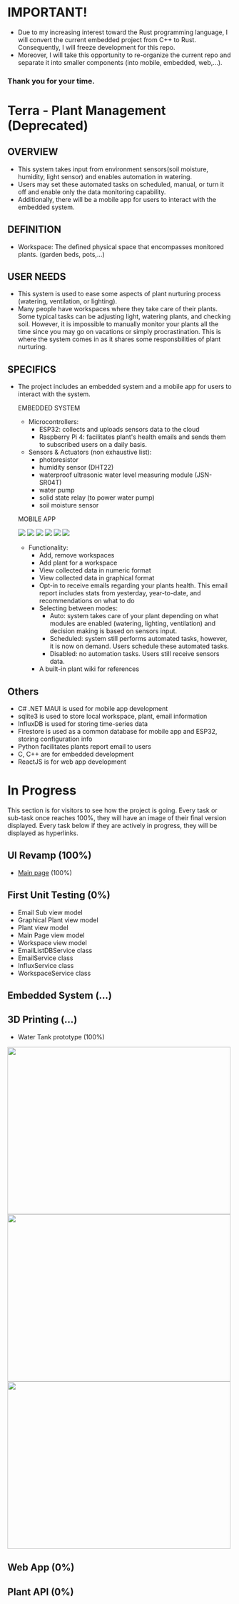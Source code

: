 
# IMPORTANT!
- Due to my increasing interest toward the Rust programming language, I will convert the current embedded project from C++ to Rust. Consequently, I will freeze development for this repo.
- Moreover, I will take this opportunity to re-organize the current repo and separate it into smaller components (into mobile, embedded, web,...).
### Thank you for your time.



# Terra - Plant Management (Deprecated)
OVERVIEW
-
- This system takes input from environment sensors(soil moisture, humidity, light sensor) and enables automation in watering.
- Users may set these automated tasks on scheduled, manual, or turn it off and enable only the data monitoring capability.
- Additionally, there will be a mobile app for users to interact with the embedded system.

DEFINITION
-
- Workspace: The defined physical space that encompasses monitored plants. (garden beds, pots,...)

USER NEEDS
-
- This system is used to ease some aspects of plant nurturing process (watering, ventilation, or lighting).
- Many people have workspaces where they take care of their plants. Some typical tasks can be adjusting light, watering plants, and checking soil. However, it is impossible to manually monitor your plants all the time since you may go on vacations or simply procrastination. This is where the system comes in as it shares some responsbilities of plant nurturing.

SPECIFICS
-
- The project includes an embedded system and a mobile app for users to interact with the system.
  
  EMBEDDED SYSTEM 
  - Microcontrollers:
    - ESP32: collects and uploads sensors data to the cloud
    - Raspberry Pi 4: facilitates plant's health emails and sends them to subscribed users on a daily basis.
  - Sensors & Actuators (non exhaustive list):
    - photoresistor
    - humidity sensor (DHT22)
    - waterproof ultrasonic water level measuring module (JSN-SR04T)
    - water pump
    - solid state relay (to power water pump)
    - soil moisture sensor
    
  MOBILE APP
  
  <img src="https://github.com/dongphusang/Terra/assets/45107557/14a624d1-1226-474b-be68-88f3a5d4aaaa"> <img src="https://github.com/dongphusang/Terra/assets/45107557/7bd87aea-07a0-4e3a-9a3c-7481524b82d9">
  <img src="https://github.com/dongphusang/Terra/assets/45107557/97eff82c-33cf-4bcb-800b-d4e1125b5622"> <img src="https://github.com/dongphusang/Terra/assets/45107557/1c82dec6-8c88-4dc6-9f20-00be3654acac">
  <img src="https://github.com/dongphusang/Terra/assets/45107557/75efa561-0b2f-42b5-b1a4-a0ec1b16a6bd"> <img src="https://github.com/dongphusang/Terra/assets/45107557/9c17c845-a433-439c-9456-072b987f2933">


  - Functionality:
    - Add, remove workspaces
    - Add plant for a workspace
    - View collected data in numeric format
    - View collected data in graphical format
    - Opt-in to receive emails regarding your plants health. This email report includes stats from yesterday, year-to-date, and recommendations on what to do
    - Selecting between modes:
      - Auto: system takes care of your plant depending on what modules are enabled (watering, lighting, ventilation) and decision making is based on sensors input.
      - Scheduled: system still performs automated tasks, however, it is now on demand. Users schedule these automated tasks.
      - Disabled: no automation tasks. Users still receive sensors data.
    - A built-in plant wiki for references
  
Others
-
- C# .NET MAUI is used for mobile app development
- sqlite3 is used to store local workspace, plant, email information
- InfluxDB is used for storing time-series data
- Firestore is used as a common database for mobile app and ESP32, storing configuration info
- Python facilitates plants report email to users
- C, C++ are for embedded development
- ReactJS is for web app development

# In Progress 
This section is for visitors to see how the project is going. Every task or sub-task once reaches 100%, they will have an image of their final version displayed.
Every task below if they are actively in progress, they will be displayed as hyperlinks.

UI Revamp (100%)      
-
- <a href="https://github.com/dongphusang/Terra/issues/44" target="_blank">Main page</a> (100%)


First Unit Testing (0%)
- 
- Email Sub view model
- Graphical Plant view model
- Plant view model
- Main Page view model 
- Workspace view model
- EmailListDBService class
- EmailService class
- InfluxService class
- WorkspaceService class

Embedded System (...)
- 

3D Printing (...)
-
- Water Tank prototype (100%)
<img src="https://github.com/dongphusang/Terra/assets/45107557/483644cd-9ab8-4531-a070-cc58f2f6bddc" width="500" height="375">
<img src="https://github.com/dongphusang/Terra/assets/45107557/39d21d51-ba47-4d4c-9e14-6b0a22a0555e" width="500" height="375">
<img src="https://github.com/dongphusang/Terra/assets/45107557/412f6a21-2b96-45d9-9895-a7a9f9851e4a" width="500" height="375">

Web App (0%) 
-

Plant API (0%)
-
